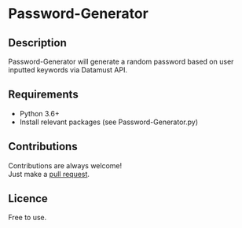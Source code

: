 # Password-Generator
## Description
Password-Generator will generate a random password based on user inputted keywords via Datamust API.  

## Requirements
* Python 3.6+
* Install relevant packages (see Password-Generator.py)

## Contributions
Contributions are always welcome!  
Just make a [pull request](../../pulls).

## Licence
Free to use.
